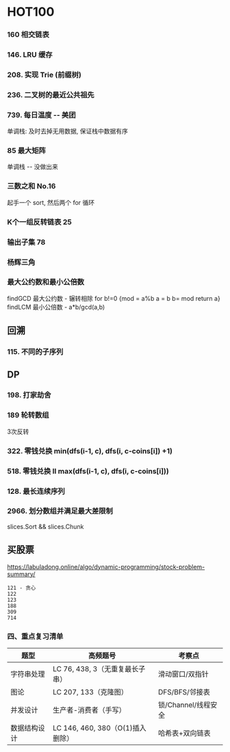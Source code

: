 # HOT100

### 160 相交链表

### 146. LRU 缓存
### 208. 实现 Trie (前缀树)

### 236. 二叉树的最近公共祖先



### 739. 每日温度 -- 美团
单调栈: 及时去掉无用数据, 保证栈中数据有序

### 85 最大矩阵
单调栈 -- 没做出来

### 三数之和 No.16
起手一个 sort, 然后两个 for 循环
### K个一组反转链表 25

### 输出子集 78

### 杨辉三角

### 最大公约数和最小公倍数  
findGCD 最大公约数 - 辗转相除 for b!=0 {mod = a%b  a = b b= mod return a}
findLCM 最小公倍数 - a*b/gcd(a,b)


## 回溯
### 115. 不同的子序列



## DP

### 198. 打家劫舍

### 189 轮转数组
3次反转

### 322. 零钱兑换  min(dfs(i-1, c), dfs(i, c-coins[i]) +1)
### 518. 零钱兑换 II max(dfs(i-1, c), dfs(i, c-coins[i]))

### 128. 最长连续序列


### 2966. 划分数组并满足最大差限制
slices.Sort && slices.Chunk

## 买股票

https://labuladong.online/algo/dynamic-programming/stock-problem-summary/
```
121 - 贪心
122 
123 
188 
309 
714 
```



### **四、重点复习清单**
| 题型               | 高频题号                  | 考察点               |
|--------------------|---------------------------|----------------------|
| 字符串处理         | LC 76, 438, 3（无重复最长子串） | 滑动窗口/双指针      |
| 图论               | LC 207, 133（克隆图）       | DFS/BFS/邻接表       |
| 并发设计           | 生产者-消费者（手写）        | 锁/Channel/线程安全  |
| 数据结构设计       | LC 146, 460, 380（O(1)插入删除） | 哈希表+双向链表      |